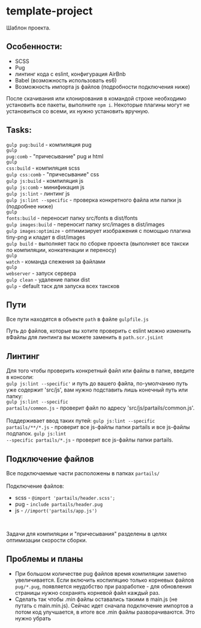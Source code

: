 # template-project


Шаблон проекта. <br>

## Особенности:
- SCSS
- Pug
- линтинг кода с eslint, конфигурация AirBnb
- Babel (возможность использовать es6)
- Возможность импорта js файлов (подробности подключения ниже)

После скачивания или клонирования в командой строке необходимо установить все пакеты, выполните <code>npm i</code>. Некоторые плагины могут не установиться со всеми, их нужно установить вручную.<br>


## Tasks:

<code>gulp pug:build</code>     -  компиляция pug<br>
<code>gulp pug:comb</code>      -  "причесывание" pug и html<br>
<code>gulp css:build</code>     -  компиляция scss<br>
<code>gulp css:comb</code>      -  "причесывание" css<br>
<code>gulp js:build</code>      -  компиляция js <br>
<code>gulp js:comb</code>        -  минификация js<br>
<code>gulp js:lint</code>        -  линтинг js<br>
<code>gulp js:lint --specific</code>        -  проверка конкретного файла или папки js (подробнее ниже)<br>
<code>gulp fonts:build</code>   -  переносит папку src/fonts в dist/fonts <br>
<code>gulp images:build</code>  -  переносит папку src/images в dist/images <br>
<code>gulp images:optimize</code>  -  оптимизирует изображения с помощью плагина tiny-png и кладет в dist/images <br>
<code>gulp build</code>         -  выполняет таск по сборке проекта (выполняет все такски по компиляции, конкатенации и переносу) <br>
<code>gulp watch</code>         -  команда слежения за файлами <br>
<code>gulp webserver</code>     -  запуск сервера <br>
<code>gulp clean</code>         -  удаление папки dist <br>
<code>gulp</code>               -  default таск для запуска всех таксков <br>


## Пути
Все пути находятся в объекте <code>path</code> в файле <code>gulpfile.js</code> <br>

Путь до файлов, которые вы хотите проверить с eslint можно изменить вФайлы для линтинга вы можете заменить в <code>path.scr.jsLint</code><br>

## Линтинг
Для того чтобы проверить конкретный файл или файлы в папке, введите в консоли:<br>
<code>gulp js:lint --specific'</code> и путь до вашего файла, по-умолчанию путь уже содержит 'src/js', вам нужно подставить лишь конечный путь или папку: <br>
<code>gulp js:lint --specific partails/common.js</code> - проверит файл по адресу 'src/js/partails/common.js'. <br><br>
Поддерживает ввод таких путей:
<code>gulp js:lint --specific partails/**/\*.js</code> - проверит все js-файлы папки partails и все js-файлы подпапок.
<code>gulp js:lint --specific partails/*.js</code> - проверит все js-файлы папки partails.


## Подключение файлов
Все подключаемые части расположены в папках <code>partails/</code><br><br>
Подключение файлов:
- scss - <code>@import 'partails/header.scss';</code>
- pug  - <code>include partails/header.pug</code>
- js   - <code>//import('partails/app.js')</code>

<br>

Задачи для компиляции и "причесывания" разделены в целях оптимизации скорости сборки.<br>

## Проблемы и планы

- При большом количестве pug файлов время компиляции заметно увеличивается. Если включить коспиляцию только корневых файлов <code>pug/*.pug</code>, появляется неудобство при разработке - для обновления страницы нужно сохранять корневой файл каждый раз.
- Сделать так чтобы .min файлы оставались такими в main.js (не путать с main.min.js). Сейчас идет сначала подключение импортов а потом код улучшается, в итоге все .min файлы разворачиваются. Это нужно убрать

